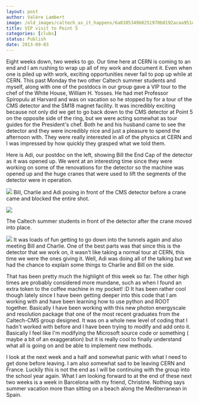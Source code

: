 ```yaml
---
layout: post
author: Valère Lambert
image: /old_images/caltech_as_it_happens/6a0105349b8251970b0192acaa951d970d.jpg
title: VIP visit to Point 5 
categories: [clubs]
status: Publish
date: 2013-09-03
---
```


Eight weeks down, two weeks to go. Our time here at CERN is coming to an end and I am rushing to wrap up all of my work and document it. Even when one is piled up with work, exciting opportunities never fail to pop up while at CERN. This past Monday the two other Caltech summer students and myself, along with one of the postdocs in our group gave a VIP tour to the chef of the White House, William H. Yosses. He had met Professor Spiropulu at Harvard and was on vacation so he stopped by for a tour of the CMS detector and the SM18 magnet facility. It was incredibly exciting because not only did we get to go back down to the CMS detector at Point 5 on the opposite side of the ring, but we were acting somewhat as tour guides for the President's chef. Both he and his husband came to see the detector and they were incredibly nice and just a pleasure to spend the afternoon with. They were really interested in all of the physics at CERN and I was impressed by how quickly they grasped what we told them.

Here is Adi, our postdoc on the left, showing Bill the End Cap of the detector as it was opened up. We went at an interesting time since they were working on some of the renovations for the detector so the machine was opened up and the huge cranes that were used to lift the segments of the detector were in operation.


![](/old_images/caltech_as_it_happens/6a0105349b8251970b01901eeb6096970b.jpg)
Bill, Charlie and Adi posing in front of the CMS detector before a crane came and blocked the entire shot.


![](/old_images/caltech_as_it_happens/6a0105349b8251970b01901eeb65b7970b.jpg)

The Caltech summer students in front of the detector after the crane moved into place.


![](/old_images/caltech_as_it_happens/6a0105349b8251970b01901eeb6caa970b.jpg)
It was loads of fun getting to go down into the tunnels again and also meeting Bill and Charlie. One of the best parts was that since this is the detector that we work on, it wasn't like taking a normal tour at CERN, this time we were the ones giving it. Well, Adi was doing all of the talking but we had the chance to explain some things to Charlie and Bill on the side.

That has been pretty much the highlight of this week so far. The other high times are probably considered more mundane, such as when I found an extra token to the coffee machine in my pocket! :D It has been rather cool though lately since I have been getting deeper into this code that I am working with and have been learning how to use python and ROOT together. Basically I have been working with this new photon energyscale and resolution package that one of the most recent graduates from the Caltech-CMS group designed. It was on a whole new level of coding that I hadn't worked with before and I have been trying to modify and add onto it. Basically I feel like I'm modifying the Microsoft source code or something ( maybe a bit of an exaggeration) but it is really cool to finally understand what all is going on and be able to implement new methods.

I look at the next week and a half and somewhat panic with what I need to get done before leaving. I am also somewhat sad to be leaving CERN and France. Luckily this is not the end as I will be continuing with the group into the school year again. What I am looking forward to at the end of these next two weeks is a week in Barcelona with my friend, Christine. Nothing says summer vacation more than sitting on a beach along the Mediterranean in Spain.

